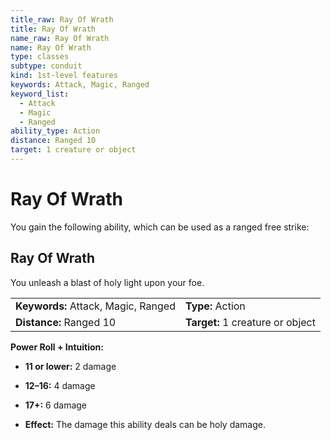 ```yaml
---
title_raw: Ray Of Wrath
title: Ray Of Wrath
name_raw: Ray Of Wrath
name: Ray Of Wrath
type: classes
subtype: conduit
kind: 1st-level features
keywords: Attack, Magic, Ranged
keyword_list:
  - Attack
  - Magic
  - Ranged
ability_type: Action
distance: Ranged 10
target: 1 creature or object
---
```


# Ray Of Wrath

You gain the following ability, which can be used as a ranged free strike:

## Ray Of Wrath

You unleash a blast of holy light upon your foe.

|                                     |                                  |
| :---------------------------------- | :------------------------------- |
| **Keywords:** Attack, Magic, Ranged | **Type:** Action                 |
| **Distance:** Ranged 10             | **Target:** 1 creature or object |

**Power Roll + Intuition:**

- **11 or lower:** 2 damage

- **12–16:** 4 damage

- **17+:** 6 damage

- **Effect:** The damage this ability deals can be holy damage.
